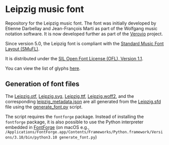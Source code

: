 # Leipzig music font

Repository for the Leipzig music font. The font was initially developed by Etienne Darbellay and Jean-François Marti as part of the Wolfgang music notation software. It is now developed further as part of the [Verovio](https://www.verovio.org) project.

Since version 5.0, the Leipzig font is compliant with the [Standard Music Font Layout (SMuFL)](https://www.smufl.org/). 

It is distributed under the [SIL Open Font License (OFL), Version 1.1](./LICENSE.txt).

You can view the list of glyphs [here](https://torinak.com/font/lsfont.html#https://raw.githubusercontent.com/rism-digital/leipzig/main/Leipzig.otf).

## Generation of font files

The [Leipzig.otf](./Leipzig.otf), [Leipzig.svg](./Leipzig.svg), [Leipzig.ttf](./Leipzig.ttf), [Leipzig.woff2](./Leipzig.woff2), and the corresponding [leipzig_metadata.json](./leipzig_metadata.json) are all generated from the [Leipzig.sfd](./Leipzig.sfd) file using the [generate_font.py](./generate_font.py) script. 

The script requires the `fontforge` package. Instead of installing the `fontforge` package, it is also possible to use the Python interpreter embedded in [FontForge](https://fontforge.org) (on macOS e.g., `/Applications/FontForge.app/Contents/Frameworks/Python.framework/Versions/3.10/bin/python3.10 generate_font.py`)
